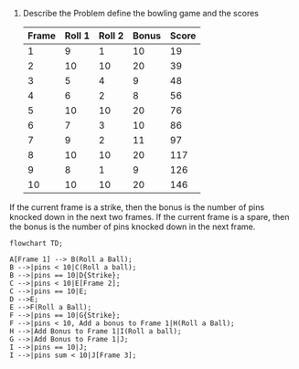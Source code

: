 1. Describe the Problem
   define the bowling game and the scores

   | Frame | Roll 1 | Roll 2 | Bonus | Score |
   | ----- | ------ | ------ | ----- | ----- |
   | 1     | 9      | 1      | 10    | 19    |
   | 2     | 10     | 10     | 20    | 39    |
   | 3     | 5      | 4      | 9     | 48    |
   | 4     | 6      | 2      | 8     | 56    |
   | 5     | 10     | 10     | 20    | 76    |
   | 6     | 7      | 3      | 10    | 86    |
   | 7     | 9      | 2      | 11    | 97    |
   | 8     | 10     | 10     | 20    | 117   |
   | 9     | 8      | 1      | 9     | 126   |
   | 10    | 10     | 10     | 20    | 146   |

If the current frame is a strike, then the bonus is the number of pins knocked down in the next two frames.
If the current frame is a spare, then the bonus is the number of pins knocked down in the next frame.

```mermaid
flowchart TD;

A[Frame 1] --> B(Roll a Ball);
B -->|pins < 10|C(Roll a ball);
B -->|pins == 10|D{Strike};
C -->|pins < 10|E[Frame 2];
C -->|pins == 10|E;
D -->E;
E -->F(Roll a Ball);
F -->|pins == 10|G{Strike};
F -->|pins < 10, Add a bonus to Frame 1|H(Roll a Ball);
H -->|Add Bonus to Frame 1|I(Roll a ball);
G -->|Add Bonus to Frame 1|J;
I -->|pins == 10|J;
I -->|pins sum < 10|J[Frame 3];

```
